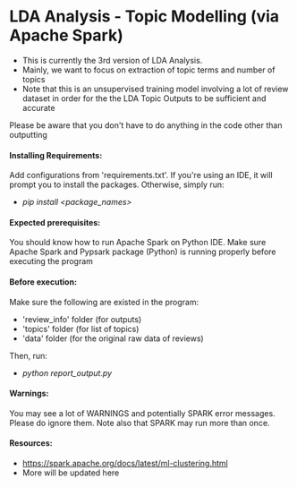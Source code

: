 # LDA Analysis - Topic Modelling (via Apache Spark)

- This is currently the 3rd version of LDA Analysis. 
- Mainly, we want to focus on extraction of topic terms and number of topics
- Note that this is an unsupervised training model involving a lot of review dataset 
in order for the the LDA Topic Outputs to be sufficient and accurate


Please be aware that you don't have to do anything in the code other than outputting

#### Installing Requirements:
Add configurations from 'requirements.txt'. If you're using an IDE, it will prompt you
to install the packages. Otherwise, simply run:
- _pip install <package_names>_


#### Expected prerequisites:
You should know how to run Apache Spark on Python IDE. Make sure Apache Spark
and Pypsark package (Python) is running properly before executing the program 


#### Before execution:
Make sure the following are existed in the program:
* 'review_info' folder (for outputs)
* 'topics' folder (for list of topics)
* 'data' folder (for the original raw data of reviews)

Then, run:
- _python report_output.py_

#### Warnings:
You may see a lot of WARNINGS and potentially SPARK error messages. Please do ignore them.
Note also that SPARK may run more than once. 


#### Resources:
- https://spark.apache.org/docs/latest/ml-clustering.html
- More will be updated here

